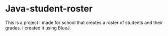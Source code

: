 # Java-student-roster
This is a project I made for school that creates a roster of students and their grades.
I created it using BlueJ.
